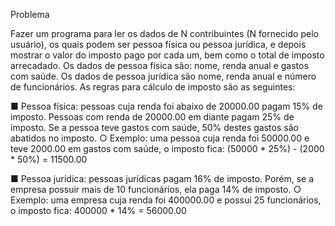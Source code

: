 Problema

Fazer um programa para ler os dados de N contribuintes (N fornecido pelo usuário), os quais
podem ser pessoa física ou pessoa jurídica, e depois mostrar o valor do imposto pago por cada um,
bem como o total de imposto arrecadado.
Os dados de pessoa física são: nome, renda anual e gastos com saúde. Os dados de pessoa jurídica
são nome, renda anual e número de funcionários. As regras para cálculo de imposto são as
seguintes:  

■ Pessoa física: pessoas cuja renda foi abaixo de 20000.00 pagam 15% de imposto. Pessoas com
renda de 20000.00 em diante pagam 25% de imposto. Se a pessoa teve gastos com saúde,
50% destes gastos são abatidos no imposto.
○ Exemplo: uma pessoa cuja renda foi 50000.00 e teve 2000.00 em gastos com saúde, o
imposto fica: (50000 * 25%) - (2000 * 50%) = 11500.00

■ Pessoa jurídica: pessoas jurídicas pagam 16% de imposto. Porém, se a empresa possuir mais de
10 funcionários, ela paga 14% de imposto.
○ Exemplo: uma empresa cuja renda foi 400000.00 e possui 25 funcionários, o imposto
fica: 400000 * 14% = 56000.00